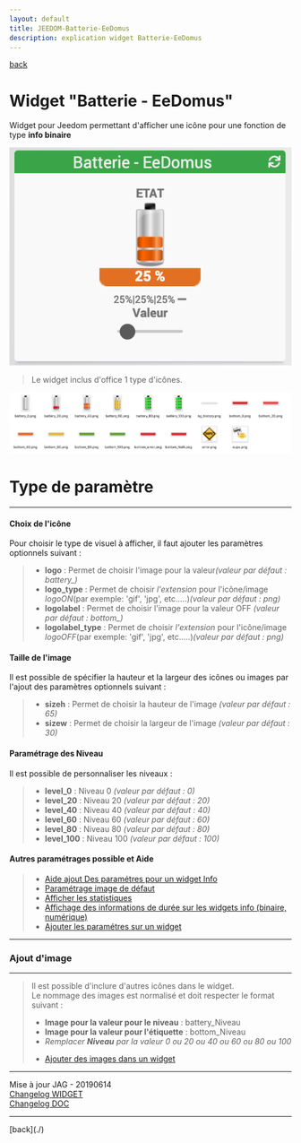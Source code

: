 ```yaml
---
layout: default
title: JEEDOM-Batterie-EeDomus
description: explication widget Batterie-EeDomus
---
```

[back](./)
# Widget "Batterie - EeDomus" 

Widget pour Jeedom permettant d'afficher une icône pour une fonction de type <b>info binaire</b>
<p><img src="Img/RESULTAT%20-%20JEEDOM-Batterie-EeDomus.png" alt="Resultat" /></p>
<blockquote>
Le widget inclus d'office 1 type d'icônes.
</blockquote>

<p><img src="Img/VISUEL%20-%20JEEDOM-Batterie-EeDomus.png" alt="Visuels" /></p>

<h1 id="Type de paramètre">Type de paramètre</h1>
<hr />
<h4 id="Logo">Choix de l'icône</h4>
Pour choisir le type de visuel à afficher, il faut ajouter les paramètres optionnels suivant :
<blockquote>
        <ul>
            <li><b>logo</b> : Permet de choisir l'image pour la valeur<i>(valeur par défaut : battery_)</i></li>
            <li><b>logo_type</b> : Permet de choisir <i>l'extension</i> pour l'icône/image <i>logoON</i>(par exemple: 'gif', 'jpg', etc.....)<i>(valeur par défaut : png)</i></li>
            <li><b>logolabel</b> : Permet de choisir l'image pour la valeur OFF <i>(valeur par défaut : bottom_)</i></li>
            <li><b>logolabel_type</b> : Permet de choisir <i>l'extension</i> pour l'icône/image <i>logoOFF</i>(par exemple: 'gif', 'jpg', etc.....)<i>(valeur par défaut : png)</i></li>
        </ul>
</blockquote>

<h4 id="Taille">Taille de l'image</h4>
Il est possible de spécifier la hauteur et la largeur des icônes ou images par l'ajout des paramètres optionnels suivant :
<blockquote>
        <ul>
            <li><b>sizeh</b> : Permet de choisir la hauteur de l'image <i>(valeur par défaut : 65)</i></li>
            <li><b>sizew</b> : Permet de choisir la largeur de l'image <i>(valeur par défaut : 30)</i></li>
        </ul>
</blockquote>

<h4 id="Niveau">Paramétrage des Niveau</h4>
Il est possible de personnaliser les niveaux :
<blockquote>
        <ul>
            <li><b>level_0</b>   : Niveau 0 <i>(valeur par défaut : 0)</i></li>
            <li><b>level_20</b>  : Niveau 20 <i>(valeur par défaut : 20)</i></li>
            <li><b>level_40</b>  : Niveau 40 <i>(valeur par défaut : 40)</i></li>
            <li><b>level_60</b>  : Niveau 60 <i>(valeur par défaut : 60)</i></li>
            <li><b>level_80</b>  : Niveau 80 <i>(valeur par défaut : 80)</i></li>
            <li><b>level_100</b> : Niveau 100 <i>(valeur par défaut : 100)</i></li>
        </ul>
</blockquote>


<h4 id="Aide">Autres paramétrages possible et Aide</h4>
<blockquote>
        <ul>
            <li><a href="JEEDOM-AIDE-CONFIG-INFO.html">Aide ajout Des paramétres pour un widget Info</a></li>
            <li><a href="JEEDOM-AIDE-Error.html">Paramétrage image de défaut</a></li>
            <li><a href="JEEDOM-AIDE-STATS.html">Afficher les statistiques</a></li>
            <li><a href="JEEDOM-AIDE-STATS TEMPS.html">Affichage des informations de durée sur les widgets info (binaire, numérique)</a></li>
            <li><a href="JEEDOM-AIDE-PARA.html">Ajouter les paramétres sur un widget</a></li>
        </ul>
</blockquote>

<hr />
<h3 id="Add img">Ajout d'image</h3>
<hr />
<blockquote>
        Il est possible d'inclure d'autres icônes dans le widget.<br/>
        Le nommage des images est normalisé et doit respecter le format suivant :
        <ul>
            <li><b>Image pour la valeur pour le niveau</b> : battery_Niveau</li>
            <li><b>Image pour la valeur pour l'étiquette</b> : bottom_Niveau</li>
            <li><i>Remplacer <b>Niveau</b> par la valeur 0 ou 20 ou 40 ou 60 ou 80 ou 100</i></li>
        </ul>
        <ul>
            <li><a href="./JEEDOM-AIDE-ADD_IMG.html">Ajouter des images dans un widget</a></li>
        </ul> 
</blockquote>

<hr />
<dl>
    <dt>Mise à jour JAG - 20190614<br/>
    <a href="https://github.com/JEALG/JEEDOM-Batterie-EeDomus/commits/master">Changelog WIDGET</a><br/>
    <a href="https://github.com/JEALG/JEEDOM-Widget_JAG-doc/commits/master">Changelog DOC</a></dt>
</dl>
<hr />
[back](./)